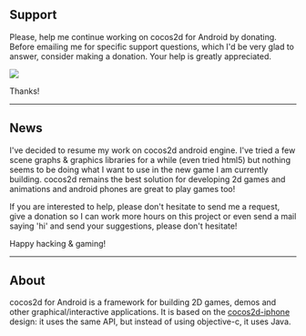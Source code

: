 ## Support ##

Please, help me continue working on cocos2d for Android by donating. Before emailing me for specific support questions, which I'd be very glad to answer,  consider making a donation. Your help is greatly appreciated.

<a href='https://www.paypal.com/cgi-bin/webscr?cmd=_donations&business=laurent%40desegur%2enet&item_name=cocos2d%20Android%20Donation&no_shipping=0&no_note=1&tax=0&currency_code=USD&lc=AR&bn=PP%2dDonationsBF&charset=UTF%2d8'><img src='http://www.paypal.com/en_US/i/btn/btn_donate_LG.gif' /></a>

Thanks!



---



## News ##

I've decided to resume my work on cocos2d android engine. I've tried a few scene graphs & graphics libraries for a while (even tried html5) but nothing seems to be doing what I want to use in the new game I am currently building. cocos2d remains the best solution for developing 2d games and animations and android phones are great to play games too!

If you are interested to help, please don't hesitate to send me a request, give a donation so I can work more hours on this project or even send a mail saying 'hi' and send your suggestions, please don't hesitate!

Happy hacking & gaming!


---



## About ##

cocos2d for Android is a framework for building 2D games, demos and other graphical/interactive applications. It is based on the <a href='http://code.google.com/p/cocos2d-iphone/'>cocos2d-iphone</a> design: it uses the same API, but instead of using objective-c, it uses Java.